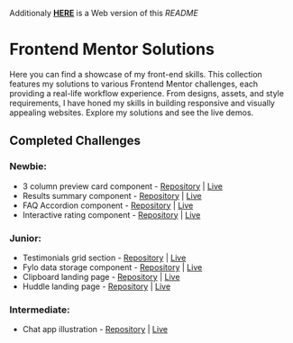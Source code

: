 Additionaly [**HERE**](https://patrykernowak.github.io/Frontend-Mentor-Challenges/Main%20page) is a Web version of this _README_

# Frontend Mentor Solutions

Here you can find a showcase of my front-end skills. This collection features my solutions to various Frontend Mentor challenges, each providing a real-life workflow experience. From designs, assets, and style requirements, I have honed my skills in building responsive and visually appealing websites. Explore my solutions and see the live demos.

## Completed Challenges

### Newbie:

- 3 column preview card component - [Repository](./Challenges/01%20Newbie/3-column-preview-card-component/) | [Live](https://patrykernowak.github.io/Frontend-Mentor-Challenges/Challenges/01%20Newbie/3-column-preview-card-component/)
- Results summary component - [Repository](./Challenges/01%20Newbie/results-summary-component/) | [Live](https://patrykernowak.github.io/Frontend-Mentor-Challenges/Challenges/01%20Newbie/results-summary-component/)
- FAQ Accordion component - [Repository](./Challenges/01%20Newbie/faq-accordion) | [Live](https://patrykernowak.github.io/Frontend-Mentor-Challenges/Challenges/01%20Newbie/faq-accordion/dist/)
- Interactive rating component - [Repository](./Challenges/01%20Newbie/interactive-rating-component) | [Live](https://patrykernowak.github.io/Frontend-Mentor-Challenges/Challenges/01%20Newbie/interactive-rating-component/dist/)

### Junior:

- Testimonials grid section - [Repository](./Challenges/02%20Junior/testimonials-grid-section/) | [Live](https://patrykernowak.github.io/Frontend-Mentor-Challenges/Challenges/02%20Junior/testimonials-grid-section/)
- Fylo data storage component - [Repository](./Challenges/02%20Junior/fylo-data-storage-component/) | [Live](https://patrykernowak.github.io/Frontend-Mentor-Challenges/Challenges/02%20Junior/fylo-data-storage-component/)
- Clipboard landing page - [Repository](./Challenges/02%20Junior/clipboard-landing-page/) | [Live](https://patrykernowak.github.io/Frontend-Mentor-Challenges/Challenges/02%20Junior/clipboard-landing-page/)
- Huddle landing page - [Repository](./Challenges/02%20Junior/huddle-landing-page-with-alternating-feature-blocks) | [Live](https://patrykernowak.github.io/Frontend-Mentor-Challenges/Challenges/02%20Junior/huddle-landing-page-with-alternating-feature-blocks/dist/)

### Intermediate:

- Chat app illustration - [Repository](./Challenges/03%20Intermediate/chat-app-css-illustration/) | [Live](https://patrykernowak.github.io/Frontend-Mentor-Challenges/Challenges/03%20Intermediate/chat-app-css-illustration/dist/)
